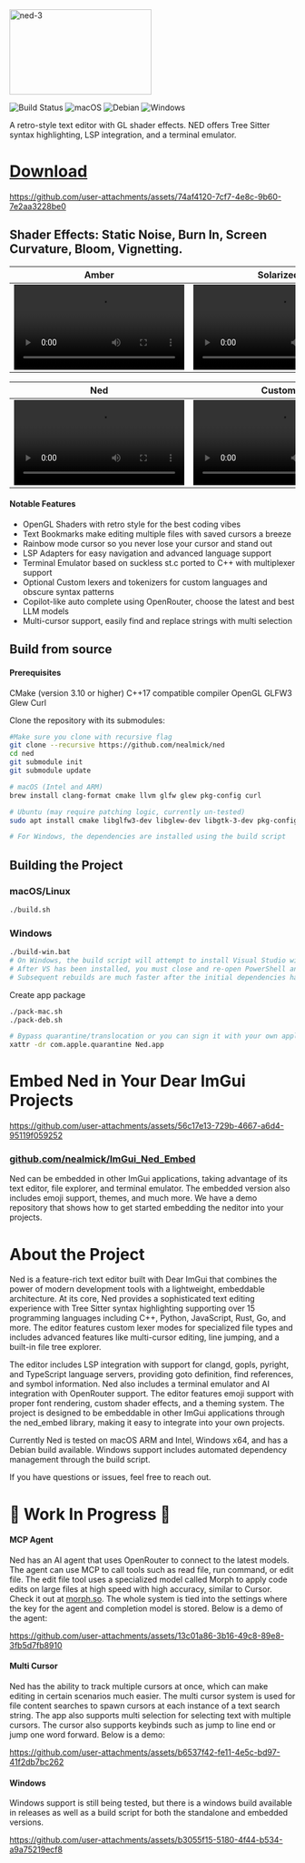 <img width="250" height="150" alt="ned-3" src="https://github.com/user-attachments/assets/49cc36bf-1164-4bdc-bc22-7b89a0021c77" />

<img src="https://github.com/nealmick/ned/actions/workflows/pack-app.yml/badge.svg" alt="Build Status">  ![macOS](https://img.shields.io/badge/macOS-✓-success?logo=apple&logoColor=white)  ![Debian](https://img.shields.io/badge/Debian-✓-success?logo=debian&logoColor=white)  ![Windows](https://img.shields.io/badge/Windows-✓-success?logo=microsoft&logoColor=white)

A retro-style text editor with GL shader effects. NED offers Tree Sitter syntax highlighting, LSP integration, and a terminal emulator.


# [Download](https://github.com/nealmick/ned/releases)

https://github.com/user-attachments/assets/74af4120-7cf7-4e8c-9b60-7e2aa3228be0

## Shader Effects:  Static Noise, Burn In, Screen Curvature, Bloom, Vignetting. 
| Amber | Solarized |
|---------|---------|
| <video src="https://github.com/user-attachments/assets/1461119f-8eef-4fe0-8564-c49ab1d0b227" width="300"></video> | <video src="https://github.com/user-attachments/assets/465204eb-cd81-4621-8a03-e5319b8a9103" width="300"></video> |

| Ned | Custom |
|---------|---------|
| <video src="https://github.com/user-attachments/assets/9f352517-2c51-4fa2-a008-84c254175326" width="300"></video> | <video src="https://github.com/user-attachments/assets/86c6810e-2507-440c-80cd-467df04483ce" width="300"></video> |




#### Notable Features
- OpenGL Shaders with retro style for the best coding vibes
- Text Bookmarks make editing multiple files with saved cursors a breeze
- Rainbow mode cursor so you never lose your cursor and stand out
- LSP Adapters for easy navigation and advanced language support
- Terminal Emulator based on suckless st.c ported to C++ with multiplexer support
- Optional Custom lexers and tokenizers for custom languages and obscure syntax patterns
- Copilot-like auto complete using OpenRouter, choose the latest and best LLM models
- Multi-cursor support, easily find and replace strings with multi selection



## Build from source
#### Prerequisites
CMake (version 3.10 or higher)
C++17 compatible compiler
OpenGL
GLFW3
Glew
Curl

Clone the repository with its submodules:
```sh
#Make sure you clone with recursive flag
git clone --recursive https://github.com/nealmick/ned
cd ned
git submodule init
git submodule update

# macOS (Intel and ARM)
brew install clang-format cmake llvm glfw glew pkg-config curl

# Ubuntu (may require patching logic, currently un-tested)
sudo apt install cmake libglfw3-dev libglew-dev libgtk-3-dev pkg-config build-essential libcurl4-openssl-dev clang-format mesa-utils

# For Windows, the dependencies are installed using the build script
```

## Building the Project


### macOS/Linux
```sh
./build.sh
```

### Windows
```sh
./build-win.bat
# On Windows, the build script will attempt to install Visual Studio with Build Tools. 10-20 minutes.
# After VS has been installed, you must close and re-open PowerShell and run ./build-win.bat again.
# Subsequent rebuilds are much faster after the initial dependencies have been installed.
```

Create app package
```sh
./pack-mac.sh
./pack-deb.sh

# Bypass quarantine/translocation or you can sign it with your own apple dev acc
xattr -dr com.apple.quarantine Ned.app

```


# Embed Ned in Your Dear ImGui Projects

https://github.com/user-attachments/assets/56c17e13-729b-4667-a6d4-95119f059252
### [github.com/nealmick/ImGui_Ned_Embed](https://github.com/nealmick/ImGui_Ned_Embed)

Ned can be embedded in other ImGui applications, taking advantage of its text editor, file explorer, and terminal emulator. The embedded version also includes emoji support, themes, and much more. We have a demo repository that shows how to get started embedding the neditor into your projects.







# About the Project
Ned is a feature-rich text editor built with Dear ImGui that combines the power of modern development tools with a lightweight, embeddable architecture. At its core, Ned provides a sophisticated text editing experience with Tree Sitter syntax highlighting supporting over 15 programming languages including C++, Python, JavaScript, Rust, Go, and more. The editor features custom lexer modes for specialized file types and includes advanced features like multi-cursor editing, line jumping, and a built-in file tree explorer.

The editor includes LSP integration with support for clangd, gopls, pyright, and TypeScript language servers, providing goto definition, find references, and symbol information. Ned also includes a terminal emulator and AI integration with OpenRouter support. The editor features emoji support with proper font rendering, custom shader effects, and a theming system. The project is designed to be embeddable in other ImGui applications through the ned_embed library, making it easy to integrate into your own projects.

Currently Ned is tested on macOS ARM and Intel, Windows x64, and has a Debian build available. Windows support includes automated dependency management through the build script.  

If you have questions or issues, feel free to reach out.


# 👷 Work In Progress 🔨
#### MCP Agent 
Ned has an AI agent that uses OpenRouter to connect to the latest models. The agent can use MCP to call tools such as read file, run command, or edit file. The edit file tool uses a specialized model called Morph to apply code edits on large files at high speed with high accuracy, similar to Cursor. Check it out at [morph.so](https://morphllm.com). The whole system is tied into the settings where the key for the agent and completion model is stored. Below is a demo of the agent:

https://github.com/user-attachments/assets/13c01a86-3b16-49c8-89e8-3fb5d7fb8910

#### Multi Cursor
Ned has the ability to track multiple cursors at once, which can make editing in certain scenarios much easier. The multi cursor system is used for file content searches to spawn cursors at each instance of a text search string. The app also supports multi selection for selecting text with multiple cursors. The cursor also supports keybinds such as jump to line end or jump one word forward. Below is a demo:

https://github.com/user-attachments/assets/b6537f42-fe11-4e5c-bd97-41f2db7bc262

#### Windows
Windows support is still being tested, but there is a windows build available in releases as well as a build script for both the standalone and embedded versions. 

https://github.com/user-attachments/assets/b3055f15-5180-4f44-b534-a9a75219ecf8


